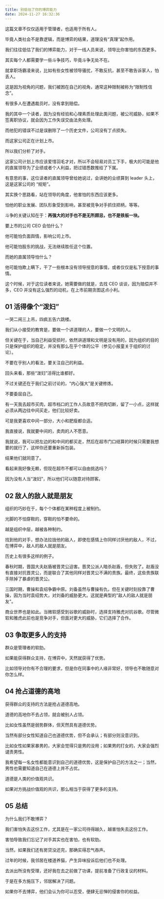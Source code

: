 ```yaml
---
title: 别低估了你的博弈能力
date: 2024-11-27 16:32:36
---
```


这篇文章不仅仅适用于管理者，也适用于所有人。

毕竟人类社会不是靠逻辑，而是博弈的结果，道理没有“真理”起作用。

我们往往低估了我们的博弈能力，对于一线人员来说，领导比你害怕的东西更多。

其实每个人都需要学一些斗争技巧，毕竟斗争无处不在。

就拿职场霸凌来说，比如有些女性被领导骚扰，不敢反抗，甚至不敢告诉家人，怕丢人。

这是因为视角的问题，我们被困在自己的视角，通常这种限制被称为“限制性信念”。

有很多人在遭遇裁员时，没有拿到赔偿。

我的其中一个读者，因为没有经验和心理素质处理此类问题，被公司威胁，如果不签离职协议，就会因为工作失误交由法务处理。

而他犯的错误不过是误删除了一个历史文件，公司没有丁点损失。

而这家公司正在计划上市。

所以我们分析了对手。

这家公司计划上市应该爱惜羽毛才对，所以不会轻易对员工下手，极大的可能是他的直属领导为了业绩或者个人利益，把过错悉数推给了下属。

有意思的事，这位读者的直属领导曾给她说过，会讲她的业绩算到 leader 头上，这是这家公司的 “规矩”。

其实换个思路看，站在领导的角度，他害怕的东西应该更多。

怕他的职业发展、团队形象受到影响，甚至被竞争对手抓住把柄，等等。

斗争的关键认知在于：**再强大的对手也不是无所顾忌，也不是铁板一块。**

要上市的公司 CEO 会怕什么？

他可能怕负面舆情，影响公司上市。

他可能怕股东的挑战，无法继续胜任这个位置。

而她的直属领导怕什么？

他可能怕欺上瞒下，干了一些根本没有领导授意的事情，或者仅仅是私下授意的事情。

这个时候，对于这位读者来说，她需要做的就是，去找 CEO 谈谈，因为赔偿并不多，CEO 并没有这么强烈的动机，在上市前期贪图这点小利。

## 01 活得像个“泼妇”

一哭二闹三上吊，四疯五告六跳楼。

我们从小接受的教育是，要做一个讲道理的人，要做一个文明的人。

但关键在于，当自己利益受损时，依然讲道理和文明是没有用的，因为组织的目的只是保护组织的稳定，并没有那么在乎个体的公平（参见小报童关于组织的讨论）。

不要在乎别人的看法，要关注自己的利益。

回头来看，那些“泼妇”活得比谁都好。

不过关键还在于我们之前讨论的，“内心强大”是关键修炼。

不要委屈自己。

有一天我去超市买肉，超市档口的工作人员故意不把肉切断，留了一小点，这样就必须从两边往中间买走，他们比较好卖。

可是我更喜欢中间一部分，大小和肥瘦都合适。

我直接说，我就要中间的，卖肉的人不愿意。

我就说，我可以把左边的和中间的都买走，然后在超市门口结算的时候只需要我想要的就行了，这样你还要重新拆包装。

结果他们就同意了。

看起来我好像无赖，但现在超市不都可以自由挑选吗？

因为没有人当“泼妇”，所以他们可以随意对待顾客。

## 02 敌人的敌人就是朋友

组织的巧妙在于，每个个体都在某种程度上被制约。

光脚的不怕穿鞋的，穿鞋的怕不要命的。

越是组织中层，越被各种制约。

找到他的对手，想办法拉拢他的敌人，即使在感情上你同样讨厌他的敌人，不过，在博弈中，敌人的敌人就是朋友。

历史上有很多这样的例子。

春秋时期，晋国大夫赵盾被晋灵公迫害。晋灵公派人暗杀赵盾，但失败了。赵盾没有直接对抗晋灵公，而是联合了其他同样对晋灵公不满的贵族。最终，这些贵族联手除掉了暴虐的晋灵公。

三国时期，曹操和袁绍争霸中原。刘备虽然与曹操有仇，但在关键时刻投靠了曹操，因为当时袁绍势大，对刘备的威胁更大。这就是典型的"敌人的敌人就是朋友"。

商业世界也是如此。当微软感受到谷歌的威胁时，选择支持雅虎对抗谷歌。尽管微软和雅虎此前也是竞争对手，但面对更大的威胁，它们选择了合作。

## 03 争取更多人的支持

群众是管理者的软肋。

如果能获得群众支持，在博弈中，天然就获得了优势。

比如领导对你有不合理的要求，但是你在同事中的人缘非常好，领导也不敢随意对你怎么样。

## 04 抢占道德的高地

获得群众的支持的方法是抢占道德高地。

道德的高地你不去占领，就会被别人占领。

比如女性虽然是弱势群体，但天然具有道德优势。

当然有部分女性知道自己也道德优势，但不会承认；有部分则没意识到。

比如女性如果家暴男的，大家会觉得只是男的没用；如果男的打女的，大家会强烈谴责男性。

我希望每一名女性都能意识到自己的道德优势，这是保护自己的方法之一；当然，男性也需要知道自己在道德上并不占优。

道德是人类的价值观共识。

如果对方挑战价值观的共识，那么相当于获得了更多的支持。

## 05 总结

为什么我们不敢博弈？

我们害怕失去这份工作，尤其是在一家公司待得越久，越害怕失去这份工作。

害怕导致我们忘记了对手其实也在害怕，也有软肋。

当然，如果我们还有房贷没还完，那确实得忍气吞声。

过年的时候，我邻居在楼道养猫，产生异味投诉后他们也不处理。

去派出所没有受理，还好我在去之前做了功课，提前准备了行政复议的材料。

于是在多方施压下，邻居解决了问题。

如果你不去博弈，他们会认为你可以忍受，便肆无忌惮的侵害你的权益。